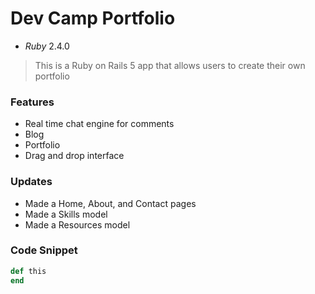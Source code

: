 # Dev Camp Portfolio

* _Ruby_ 2.4.0

> This is a Ruby on Rails 5 app that allows users to create their own portfolio

### Features

- Real time chat engine for comments
- Blog
- Portfolio
- Drag and drop interface

### Updates

- Made a Home, About, and Contact pages
- Made a Skills model
- Made a Resources model


### Code Snippet


```ruby
def this
end
```